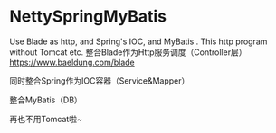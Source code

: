 # NettySpringMyBatis
Use Blade as http, and Spring's IOC, and MyBatis . This http program without Tomcat etc.
整合Blade作为Http服务调度（Controller层） https://www.baeldung.com/blade

同时整合Spring作为IOC容器（Service&Mapper）

整合MyBatis（DB）

再也不用Tomcat啦~
